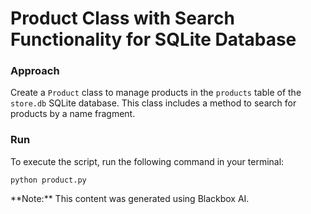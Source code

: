 # Product Class with Search Functionality for SQLite Database

### Approach

Create a `Product` class to manage products in the `products` table of the `store.db` SQLite database. This class includes a method to search for products by a name fragment.

### Run

To execute the script, run the following command in your terminal:

    python product.py

<div class="note">**Note:** This content was generated using Blackbox AI.</div>